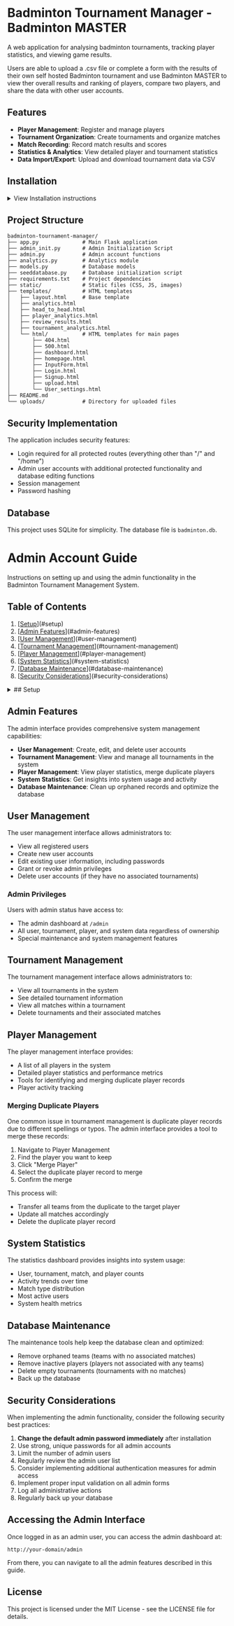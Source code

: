 # Badminton Tournament Manager - Badminton MASTER

A web application for analysing badminton tournaments, tracking player statistics, and viewing game results.

Users are able to upload a .csv file or complete a form with the results of their own self hosted Badminton tournament and use Badminton MASTER to view ther overall results and ranking of players, compare two players, and share the data with other user accounts. 

## Features

- **Player Management**: Register and manage players
- **Tournament Organization**: Create tournaments and organize matches
- **Match Recording**: Record match results and scores
- **Statistics & Analytics**: View detailed player and tournament statistics
- **Data Import/Export**: Upload and download tournament data via CSV

## Installation
<details>
<summary>View Installation instructions</summary>

1. Clone the repository:
```bash
git clone https://github.com/LeranPeng/AgilWebDev2025.git
cd AgilWebDev2025
```

2. Create and activate a virtual environment:
```bash
python -m venv venv
source venv/bin/activate  # On Windows: venv\Scripts\activate
```

3. Install dependencies:
```bash
pip install -r requirements.txt
```

4. Initialize the database:
```bash
python seeddatabase.py
```

5. Run the application:
```bash
python app.py
```

6. Access the application in your browser at `http://localhost:5000`
</details>

## Project Structure

```
badminton-tournament-manager/
├── app.py              # Main Flask application
├── admin_init.py       # Admin Initialization Script 
├── admin.py            # Admin account functions
├── analytics.py        # Analytics module
├── models.py           # Database models
├── seeddatabase.py     # Database initialization script
├── requirements.txt    # Project dependencies
├── static/             # Static files (CSS, JS, images)
├── templates/          # HTML templates
│   ├── layout.html     # Base template
│   ├── analytics.html
│   ├── head_to_head.html
│   ├── player_analytics.html
│   ├── review_results.html
│   ├── tournament_analytics.html
│   └── html/           # HTML templates for main pages
│       ├── 404.html
│       ├── 500.html
│       ├── dashboard.html
│       ├── homepage.html
│       ├── InputForm.html
│       ├── Login.html
│       ├── Signup.html
│       ├── upload.html
│       └── User_settings.html
├── README.md
└── uploads/            # Directory for uploaded files 
```


## Security Implementation

The application includes security features:
- Login required for all protected routes (everything other than "/" and "/home")
- Admin user accounts with additional protected functionality and database editing functions
- Session management
- Password hashing

## Database

This project uses SQLite for simplicity. The database file is `badminton.db`.


# Admin Account Guide

Instructions on setting up and using the admin functionality in the Badminton Tournament Management System.

## Table of Contents

1. [[Setup](https://github.com/LeranPeng/AgilWebDev2025/issues/49#setup)](#setup)
2. [[Admin Features](https://github.com/LeranPeng/AgilWebDev2025/issues/49#admin-features)](#admin-features)
3. [[User Management](https://github.com/LeranPeng/AgilWebDev2025/issues/49#user-management)](#user-management)
4. [[Tournament Management](https://github.com/LeranPeng/AgilWebDev2025/issues/49#tournament-management)](#tournament-management)
5. [[Player Management](https://github.com/LeranPeng/AgilWebDev2025/issues/49#player-management)](#player-management)
6. [[System Statistics](https://github.com/LeranPeng/AgilWebDev2025/issues/49#system-statistics)](#system-statistics)
7. [[Database Maintenance](https://github.com/LeranPeng/AgilWebDev2025/issues/49#database-maintenance)](#database-maintenance)
8. [[Security Considerations](https://github.com/LeranPeng/AgilWebDev2025/issues/49#security-considerations)](#security-considerations)



<details>
<summary>## Setup</summary>

Setup the admin account for your installation

### Database Schema Update

The admin functionality requires adding an `is_admin` field to the User model. This change has been implemented in the updated `models.py` file:

```python
class User(db.Model):
    id = db.Column(db.Integer, primary_key=True)
    username = db.Column(db.String(150), nullable=False, unique=True)
    email = db.Column(db.String(150), nullable=False, unique=True)
    password_hash = db.Column(db.String(256), nullable=False)
    last_login = db.Column(db.DateTime, default=db.func.current_timestamp())
    is_admin = db.Column(db.Boolean, default=False)  # New field for admin status
    tournaments = db.relationship('Tournament', backref='organizer', lazy=True)
```


### Creating the Initial Admin User

When upgrading an existing installation, you'll need to run the `admin_init.py` script to create the first admin user or grant admin privileges to an existing user:

1. Ensure you have the latest code with the admin functionality
2. Run `python admin_init.py`
3. Follow the prompts to create a new admin user or update an existing one

For new installations, an admin user will be created automatically when the application starts for the first time.
</details>

## Admin Features

The admin interface provides comprehensive system management capabilities:

- **User Management**: Create, edit, and delete user accounts
- **Tournament Management**: View and manage all tournaments in the system
- **Player Management**: View player statistics, merge duplicate players
- **System Statistics**: Get insights into system usage and activity
- **Database Maintenance**: Clean up orphaned records and optimize the database

## User Management

The user management interface allows administrators to:

- View all registered users
- Create new user accounts
- Edit existing user information, including passwords
- Grant or revoke admin privileges
- Delete user accounts (if they have no associated tournaments)

### Admin Privileges

Users with admin status have access to:

- The admin dashboard at `/admin`
- All user, tournament, player, and system data regardless of ownership
- Special maintenance and system management features


## Tournament Management

The tournament management interface allows administrators to:

- View all tournaments in the system
- See detailed tournament information
- View all matches within a tournament
- Delete tournaments and their associated matches

## Player Management

The player management interface provides:

- A list of all players in the system
- Detailed player statistics and performance metrics
- Tools for identifying and merging duplicate player records
- Player activity tracking

### Merging Duplicate Players

One common issue in tournament management is duplicate player records due to different spellings or typos. The admin interface provides a tool to merge these records:

1. Navigate to Player Management
2. Find the player you want to keep
3. Click "Merge Player"
4. Select the duplicate player record to merge
5. Confirm the merge

This process will:
- Transfer all teams from the duplicate to the target player
- Update all matches accordingly
- Delete the duplicate player record

## System Statistics

The statistics dashboard provides insights into system usage:

- User, tournament, match, and player counts
- Activity trends over time
- Match type distribution
- Most active users
- System health metrics

## Database Maintenance

The maintenance tools help keep the database clean and optimized:

- Remove orphaned teams (teams with no associated matches)
- Remove inactive players (players not associated with any teams)
- Delete empty tournaments (tournaments with no matches)
- Back up the database

## Security Considerations

When implementing the admin functionality, consider the following security best practices:

1. **Change the default admin password immediately** after installation
2. Use strong, unique passwords for all admin accounts
3. Limit the number of admin users
4. Regularly review the admin user list
5. Consider implementing additional authentication measures for admin access
6. Implement proper input validation on all admin forms
7. Log all administrative actions
8. Regularly back up your database

## Accessing the Admin Interface

Once logged in as an admin user, you can access the admin dashboard at:

```
http://your-domain/admin
```

From there, you can navigate to all the admin features described in this guide.


## License

This project is licensed under the MIT License - see the LICENSE file for details.